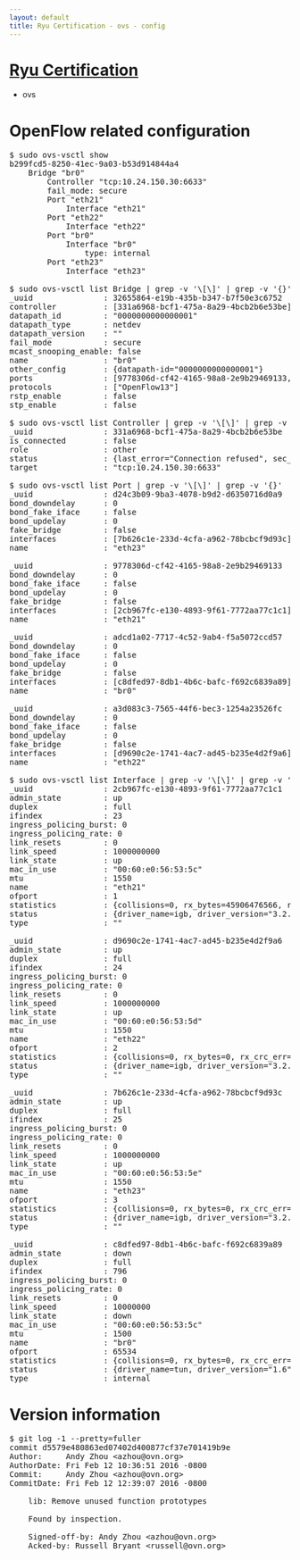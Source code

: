 ```yaml
---
layout: default
title: Ryu Certification - ovs - config
---
```

# [Ryu Certification](http://osrg.github.io/ryu/certification.html)
* ovs 

# OpenFlow related configuration
<pre>
$ sudo ovs-vsctl show
b299fcd5-8250-41ec-9a03-b53d914844a4
    Bridge "br0"
        Controller "tcp:10.24.150.30:6633"
        fail_mode: secure
        Port "eth21"
            Interface "eth21"
        Port "eth22"
            Interface "eth22"
        Port "br0"
            Interface "br0"
                type: internal
        Port "eth23"
            Interface "eth23"

$ sudo ovs-vsctl list Bridge | grep -v '\[\]' | grep -v '{}'
_uuid               : 32655864-e19b-435b-b347-b7f50e3c6752
controller          : [331a6968-bcf1-475a-8a29-4bcb2b6e53be]
datapath_id         : "0000000000000001"
datapath_type       : netdev
datapath_version    : "<built-in>"
fail_mode           : secure
mcast_snooping_enable: false
name                : "br0"
other_config        : {datapath-id="0000000000000001"}
ports               : [9778306d-cf42-4165-98a8-2e9b29469133, a3d083c3-7565-44f6-bec3-1254a23526fc, adcd1a02-7717-4c52-9ab4-f5a5072ccd57, d24c3b09-9ba3-4078-b9d2-d6350716d0a9]
protocols           : ["OpenFlow13"]
rstp_enable         : false
stp_enable          : false

$ sudo ovs-vsctl list Controller | grep -v '\[\]' | grep -v '{}'
_uuid               : 331a6968-bcf1-475a-8a29-4bcb2b6e53be
is_connected        : false
role                : other
status              : {last_error="Connection refused", sec_since_connect="662", sec_since_disconnect="0", state=BACKOFF}
target              : "tcp:10.24.150.30:6633"

$ sudo ovs-vsctl list Port | grep -v '\[\]' | grep -v '{}'
_uuid               : d24c3b09-9ba3-4078-b9d2-d6350716d0a9
bond_downdelay      : 0
bond_fake_iface     : false
bond_updelay        : 0
fake_bridge         : false
interfaces          : [7b626c1e-233d-4cfa-a962-78bcbcf9d93c]
name                : "eth23"

_uuid               : 9778306d-cf42-4165-98a8-2e9b29469133
bond_downdelay      : 0
bond_fake_iface     : false
bond_updelay        : 0
fake_bridge         : false
interfaces          : [2cb967fc-e130-4893-9f61-7772aa77c1c1]
name                : "eth21"

_uuid               : adcd1a02-7717-4c52-9ab4-f5a5072ccd57
bond_downdelay      : 0
bond_fake_iface     : false
bond_updelay        : 0
fake_bridge         : false
interfaces          : [c8dfed97-8db1-4b6c-bafc-f692c6839a89]
name                : "br0"

_uuid               : a3d083c3-7565-44f6-bec3-1254a23526fc
bond_downdelay      : 0
bond_fake_iface     : false
bond_updelay        : 0
fake_bridge         : false
interfaces          : [d9690c2e-1741-4ac7-ad45-b235e4d2f9a6]
name                : "eth22"

$ sudo ovs-vsctl list Interface | grep -v '\[\]' | grep -v '{}'
_uuid               : 2cb967fc-e130-4893-9f61-7772aa77c1c1
admin_state         : up
duplex              : full
ifindex             : 23
ingress_policing_burst: 0
ingress_policing_rate: 0
link_resets         : 0
link_speed          : 1000000000
link_state          : up
mac_in_use          : "00:60:e0:56:53:5c"
mtu                 : 1550
name                : "eth21"
ofport              : 1
statistics          : {collisions=0, rx_bytes=45906476566, rx_crc_err=0, rx_dropped=0, rx_errors=0, rx_frame_err=0, rx_over_err=0, rx_packets=30673771, tx_bytes=0, tx_dropped=0, tx_errors=0, tx_packets=0}
status              : {driver_name=igb, driver_version="3.2.10-k", firmware_version="2.10-9"}
type                : ""

_uuid               : d9690c2e-1741-4ac7-ad45-b235e4d2f9a6
admin_state         : up
duplex              : full
ifindex             : 24
ingress_policing_burst: 0
ingress_policing_rate: 0
link_resets         : 0
link_speed          : 1000000000
link_state          : up
mac_in_use          : "00:60:e0:56:53:5d"
mtu                 : 1550
name                : "eth22"
ofport              : 2
statistics          : {collisions=0, rx_bytes=0, rx_crc_err=0, rx_dropped=0, rx_errors=0, rx_frame_err=0, rx_over_err=0, rx_packets=0, tx_bytes=30856961812, tx_dropped=0, tx_errors=0, tx_packets=20603147}
status              : {driver_name=igb, driver_version="3.2.10-k", firmware_version="2.10-9"}
type                : ""

_uuid               : 7b626c1e-233d-4cfa-a962-78bcbcf9d93c
admin_state         : up
duplex              : full
ifindex             : 25
ingress_policing_burst: 0
ingress_policing_rate: 0
link_resets         : 0
link_speed          : 1000000000
link_state          : up
mac_in_use          : "00:60:e0:56:53:5e"
mtu                 : 1550
name                : "eth23"
ofport              : 3
statistics          : {collisions=0, rx_bytes=0, rx_crc_err=0, rx_dropped=0, rx_errors=0, rx_frame_err=0, rx_over_err=0, rx_packets=0, tx_bytes=9100432500, tx_dropped=0, tx_errors=0, tx_packets=6066955}
status              : {driver_name=igb, driver_version="3.2.10-k", firmware_version="2.10-9"}
type                : ""

_uuid               : c8dfed97-8db1-4b6c-bafc-f692c6839a89
admin_state         : down
duplex              : full
ifindex             : 796
ingress_policing_burst: 0
ingress_policing_rate: 0
link_resets         : 0
link_speed          : 10000000
link_state          : down
mac_in_use          : "00:60:e0:56:53:5c"
mtu                 : 1500
name                : "br0"
ofport              : 65534
statistics          : {collisions=0, rx_bytes=0, rx_crc_err=0, rx_dropped=0, rx_errors=0, rx_frame_err=0, rx_over_err=0, rx_packets=0, tx_bytes=0, tx_dropped=0, tx_errors=0, tx_packets=0}
status              : {driver_name=tun, driver_version="1.6", firmware_version="N/A"}
type                : internal
</pre>

# Version information
<pre>
$ git log -1 --pretty=fuller
commit d5579e480863ed07402d400877cf37e701419b9e
Author:     Andy Zhou &lt;azhou@ovn.org&gt;
AuthorDate: Fri Feb 12 10:36:51 2016 -0800
Commit:     Andy Zhou &lt;azhou@ovn.org&gt;
CommitDate: Fri Feb 12 12:39:07 2016 -0800

    lib: Remove unused function prototypes
    
    Found by inspection.
    
    Signed-off-by: Andy Zhou &lt;azhou@ovn.org&gt;
    Acked-by: Russell Bryant &lt;russell@ovn.org&gt;
</pre>

